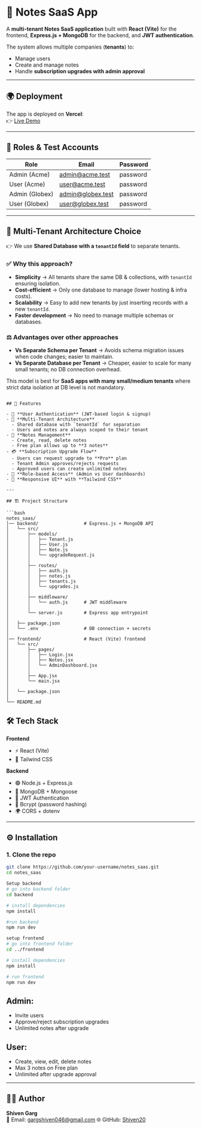# 📒 Notes SaaS App

A **multi-tenant Notes SaaS application** built with **React (Vite)** for the frontend, **Express.js + MongoDB** for the backend, and **JWT authentication**.  

The system allows multiple companies (**tenants**) to:  
- Manage users  
- Create and manage notes  
- Handle **subscription upgrades with admin approval**  

---

## 🌍 Deployment

The app is deployed on **Vercel**:  
👉 [Live Demo](https://notes-saas-c9ag2cd4i-shiven2.vercel.app/)

---

## 👥 Roles & Test Accounts

| Role            | Email                  | Password  |
|-----------------|------------------------|-----------|
| Admin (Acme)    | admin@acme.test        | password  |
| User (Acme)     | user@acme.test         | password  |
| Admin (Globex)  | admin@globex.test      | password  |
| User (Globex)   | user@globex.test       | password  |

---
## 🏢 Multi-Tenant Architecture Choice

👉 We use **Shared Database with a `tenantId` field** to separate tenants.

### ✅ Why this approach?
- **Simplicity** → All tenants share the same DB & collections, with `tenantId` ensuring isolation.  
- **Cost-efficient** → Only one database to manage (lower hosting & infra costs).  
- **Scalability** → Easy to add new tenants by just inserting records with a new `tenantId`.  
- **Faster development** → No need to manage multiple schemas or databases.  

### ⚖️ Advantages over other approaches
- **Vs Separate Schema per Tenant** → Avoids schema migration issues when code changes; easier to maintain.  
- **Vs Separate Database per Tenant** → Cheaper, easier to scale for many small tenants; no DB connection overhead.  

This model is best for **SaaS apps with many small/medium tenants** where strict data isolation at DB level is not mandatory.
```

## 🚀 Features

- 🔑 **User Authentication** (JWT-based login & signup)  
- 🏢 **Multi-Tenant Architecture**  
  - Shared database with `tenantId` for separation  
  - Users and notes are always scoped to their tenant  
- 📝 **Notes Management**  
  - Create, read, delete notes  
  - Free plan allows up to **3 notes**  
- 💳 **Subscription Upgrade Flow**  
  - Users can request upgrade to **Pro** plan  
  - Tenant Admin approves/rejects requests  
  - Approved users can create unlimited notes  
- 🔐 **Role-based Access** (Admin vs User dashboards)  
- 🎨 **Responsive UI** with **Tailwind CSS**  

---

## 🏗️ Project Structure

```bash
notes_saas/
│── backend/                 # Express.js + MongoDB API
│   └── src/
│       ├── models/          
│       │   ├── Tenant.js
│       │   ├── User.js
│       │   ├── Note.js
│       │   └── upgradeRequest.js
│       │
│       ├── routes/          
│       │   ├── auth.js
│       │   ├── notes.js
│       │   ├── tenants.js
│       │   └── upgrades.js
│       │
│       ├── middleware/
│       │   └── auth.js      # JWT middleware
│       │
│       └── server.js        # Express app entrypoint
│
│   ├── package.json
│   └── .env                 # DB connection + secrets
│
│── frontend/                # React (Vite) frontend
│   └── src/
│       ├── pages/
│       │   ├── Login.jsx
│       │   ├── Notes.jsx
│       │   └── AdminDashboard.jsx
│       │
│       ├── App.jsx
│       └── main.jsx
│
│   └── package.json
│
└── README.md

```

## 🛠️ Tech Stack

**Frontend**  
- ⚡ React (Vite)  
- 🎨 Tailwind CSS  

**Backend**  
- 🟢 Node.js + Express.js  
- 🍃 MongoDB + Mongoose  
- 🔑 JWT Authentication  
- 🔐 Bcrypt (password hashing)  
- 🌍 CORS + dotenv  

---

## ⚙️ Installation

### 1. Clone the repo
```bash
git clone https://github.com/your-username/notes_saas.git
cd notes_saas

Setup backend
# go into backend folder
cd backend

# install dependencies
npm install

#run backend
npm run dev

setup frontend
# go into frontend folder
cd ../frontend

# install dependencies
npm install

# run frontend
npm run dev
```



## Admin:
  - Invite users
  - Approve/reject subscription upgrades
  - Unlimited notes after upgrade

## User:
  - Create, view, edit, delete notes
  - Max 3 notes on Free plan
  - Unlimited after upgrade approval

---

## 👨‍💻 Author

**Shiven Garg**  
📧 Email: gargshiven046@gmail.com 
🌐 GitHub: [Shiven20](https://github.com/Shiven20)  
